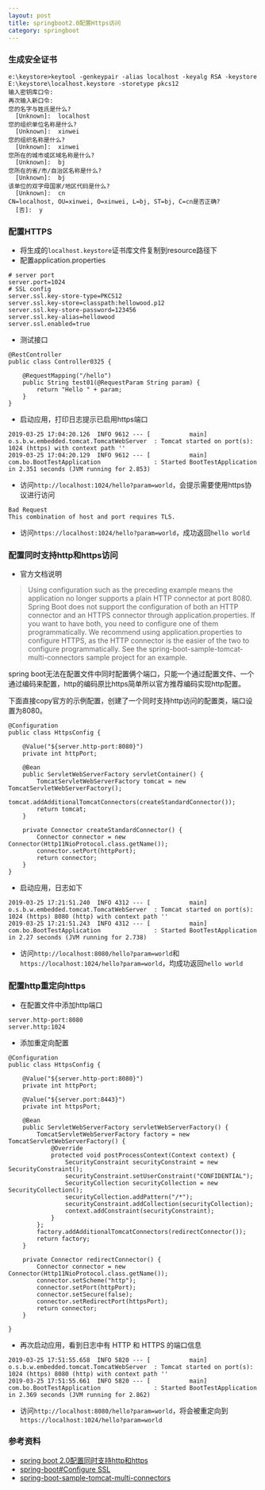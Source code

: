 ```yaml
---
layout: post
title: springboot2.0配置Https访问
category: springboot
---
```


### 生成安全证书

```
e:\keystore>keytool -genkeypair -alias localhost -keyalg RSA -keystore E:\keystore\localhost.keystore -storetype pkcs12
输入密钥库口令:
再次输入新口令:
您的名字与姓氏是什么?
  [Unknown]:  localhost
您的组织单位名称是什么?
  [Unknown]:  xinwei
您的组织名称是什么?
  [Unknown]:  xinwei
您所在的城市或区域名称是什么?
  [Unknown]:  bj
您所在的省/市/自治区名称是什么?
  [Unknown]:  bj
该单位的双字母国家/地区代码是什么?
  [Unknown]:  cn
CN=localhost, OU=xinwei, O=xinwei, L=bj, ST=bj, C=cn是否正确?
  [否]:  y
```

### 配置HTTPS

* 将生成的`localhost.keystore`证书库文件复制到resource路径下
* 配置application.properties

```
# server port
server.port=1024
# SSL config
server.ssl.key-store-type=PKCS12
server.ssl.key-store=classpath:hellowood.p12
server.ssl.key-store-password=123456
server.ssl.key-alias=hellowood
server.ssl.enabled=true
```
* 测试接口

```
@RestController
public class Controller0325 {
	
	@RequestMapping("/hello")
	public String test01(@RequestParam String param) {
		return "Hello " + param;
	}
}
```

* 启动应用，打印日志提示已启用https端口

```
2019-03-25 17:04:20.126  INFO 9612 --- [           main] o.s.b.w.embedded.tomcat.TomcatWebServer  : Tomcat started on port(s): 1024 (https) with context path ''
2019-03-25 17:04:20.129  INFO 9612 --- [           main] com.bo.BootTestApplication               : Started BootTestApplication in 2.351 seconds (JVM running for 2.853)
```

* 访问`http://localhost:1024/hello?param=world`，会提示需要使用https协议进行访问

```
Bad Request
This combination of host and port requires TLS.
```

* 访问`https://localhost:1024/hello?param=world`，成功返回`hello world`

### 配置同时支持http和https访问

* 官方文档说明

> Using configuration such as the preceding example means the application no longer supports a plain HTTP connector at port 8080. 
Spring Boot does not support the configuration of both an HTTP connector and an HTTPS connector through application.properties. 
If you want to have both, you need to configure one of them programmatically. We recommend using application.properties to configure 
HTTPS, as the HTTP connector is the easier of the two to configure programmatically. See the spring-boot-sample-tomcat-multi-connectors 
sample project for an example.

spring boot无法在配置文件中同时配置俩个端口，只能一个通过配置文件、一个通过编码来配置，http的编码原比https简单所以官方推荐编码实现http配置。

下面直接copy官方的示例配置，创建了一个同时支持http访问的配置类，端口设置为8080。

```
@Configuration
public class HttpsConfig {

	@Value("${server.http-port:8080}")
	private int httpPort;

	@Bean
	public ServletWebServerFactory servletContainer() {
		TomcatServletWebServerFactory tomcat = new TomcatServletWebServerFactory();
		tomcat.addAdditionalTomcatConnectors(createStandardConnector());
		return tomcat;
	}

	private Connector createStandardConnector() {
		Connector connector = new Connector(Http11NioProtocol.class.getName());
		connector.setPort(httpPort);
		return connector;
	}
}
```

* 启动应用，日志如下

```
2019-03-25 17:21:51.240  INFO 4312 --- [           main] o.s.b.w.embedded.tomcat.TomcatWebServer  : Tomcat started on port(s): 1024 (https) 8080 (http) with context path ''
2019-03-25 17:21:51.243  INFO 4312 --- [           main] com.bo.BootTestApplication               : Started BootTestApplication in 2.27 seconds (JVM running for 2.738)
```

* 访问`http://localhost:8080/hello?param=world`和`https://localhost:1024/hello?param=world`，均成功返回`hello world`

### 配置http重定向https

* 在配置文件中添加http端口

```
server.http-port:8080
server.http:1024
```

* 添加重定向配置

```
@Configuration
public class HttpsConfig {

	@Value("${server.http-port:8080}")
	private int httpPort;

	@Value("${server.port:8443}")
	private int httpsPort;

	@Bean
	public ServletWebServerFactory servletWebServerFactory() {
		TomcatServletWebServerFactory factory = new TomcatServletWebServerFactory() {
			@Override
			protected void postProcessContext(Context context) {
				SecurityConstraint securityConstraint = new SecurityConstraint();
				securityConstraint.setUserConstraint("CONFIDENTIAL");
				SecurityCollection securityCollection = new SecurityCollection();
				securityCollection.addPattern("/*");
				securityConstraint.addCollection(securityCollection);
				context.addConstraint(securityConstraint);
			}
		};
		factory.addAdditionalTomcatConnectors(redirectConnector());
		return factory;
	}

	private Connector redirectConnector() {
		Connector connector = new Connector(Http11NioProtocol.class.getName());
		connector.setScheme("http");
		connector.setPort(httpPort);
        connector.setSecure(false);
        connector.setRedirectPort(httpsPort);
		return connector;
	}
  
}
```

* 再次启动应用，看到日志中有 HTTP 和 HTTPS 的端口信息

```
2019-03-25 17:51:55.658  INFO 5820 --- [           main] o.s.b.w.embedded.tomcat.TomcatWebServer  : Tomcat started on port(s): 1024 (https) 8080 (http) with context path ''
2019-03-25 17:51:55.661  INFO 5820 --- [           main] com.bo.BootTestApplication               : Started BootTestApplication in 2.369 seconds (JVM running for 2.862)
```

* 访问`http://localhost:8080/hello?param=world`，将会被重定向到`https://localhost:1024/hello?param=world`


### 参考资料

- [spring boot 2.0配置同时支持http和https](https://blog.csdn.net/qq_34459487/article/details/80885690)
- [spring-boot#Configure SSL](https://docs.spring.io/spring-boot/docs/2.1.3.RELEASE/reference/htmlsingle/#howto-configure-ssl)
- [spring-boot-sample-tomcat-multi-connectors](https://github.com/spring-projects/spring-boot/tree/v2.0.0.RELEASE/spring-boot-samples/spring-boot-sample-tomcat-multi-connectors) 


